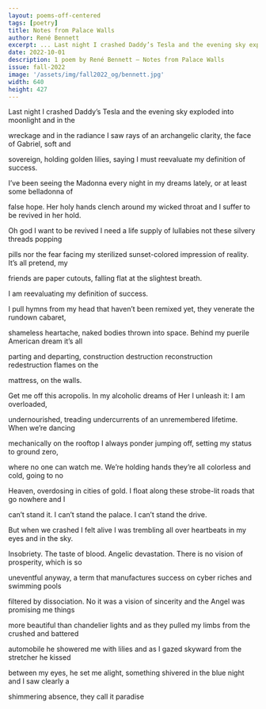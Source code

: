 ```yaml
---
layout: poems-off-centered
tags: [poetry]
title: Notes from Palace Walls
author: René Bennett
excerpt: ... Last night I crashed Daddy’s Tesla and the evening sky exploded into moonlight ...
date: 2022-10-01
description: 1 poem by René Bennett – Notes from Palace Walls
issue: fall-2022
image: '/assets/img/fall2022_og/bennett.jpg'
width: 640
height: 427
---
```


<div class="stanza">
<p class="poemline">Last night I crashed Daddy’s Tesla and the evening sky exploded into moonlight and in the</p>
<p class="poemline">wreckage and in the radiance I saw rays of an archangelic clarity, the face of Gabriel, soft and</p>
<p class="poemline">sovereign, holding golden lilies, saying I must reevaluate my definition of success.</p>
</div>
<div class="stanza">
<p class="poemline">I’ve been seeing the Madonna every night in my dreams lately, or at least some belladonna of</p>
<p class="poemline">false hope. Her holy hands clench around my wicked throat and I suffer to be revived in her hold.</p>
<p class="poemline">Oh god I want to be revived I need a life supply of lullabies not these silvery threads popping</p>
<p class="poemline">pills nor the fear facing my sterilized sunset-colored impression of reality. It’s all pretend, my</p>
<p class="poemline">friends are paper cutouts, falling flat at the slightest breath.</p>
</div>
<div class="stanza">
<p class="poemline">I am reevaluating my definition of success.</p>
</div>
<div class="stanza">
<p class="poemline">I pull hymns from my head that haven’t been remixed yet, they venerate the rundown cabaret,</p>
<p class="poemline">shameless heartache, naked bodies thrown into space. Behind my puerile American dream it’s all</p>
<p class="poemline">parting and departing, construction destruction reconstruction redestruction flames on the</p>
<p class="poemline">mattress, on the walls.</p>
</div>
<div class="stanza">
<p class="poemline">Get me off this acropolis. In my alcoholic dreams of Her I unleash it: I am overloaded,</p>
<p class="poemline">undernourished, treading undercurrents of an unremembered lifetime. When we’re dancing</p>
<p class="poemline">mechanically on the rooftop I always ponder jumping off, setting my status to ground zero,</p>
<p class="poemline">where no one can watch me. We’re holding hands they’re all colorless and cold, going to no</p>
<p class="poemline">Heaven, overdosing in cities of gold. I float along these strobe-lit roads that go nowhere and I</p>
<p class="poemline">can’t stand it. I can’t stand the palace. I can’t stand the drive.</p>
</div>
<div class="stanza">
<p class="poemline">But when we crashed I felt alive I was trembling all over heartbeats in my eyes and in the sky.</p>
<p class="poemline">Insobriety. The taste of blood. Angelic devastation. There is no vision of prosperity, which is so</p>
<p class="poemline">uneventful anyway, a term that manufactures success on cyber riches and swimming pools</p>
<p class="poemline">filtered by dissociation. No it was a vision of sincerity and the Angel was promising me things</p>
<p class="poemline">more beautiful than chandelier lights and as they pulled my limbs from the crushed and battered</p>
<p class="poemline">automobile he showered me with lilies and as I gazed skyward from the stretcher he kissed</p>
<p class="poemline">between my eyes, he set me alight, something shivered in the blue night and I saw clearly a</p>
<p class="poemline">shimmering absence, they call it paradise</p>
</div>


